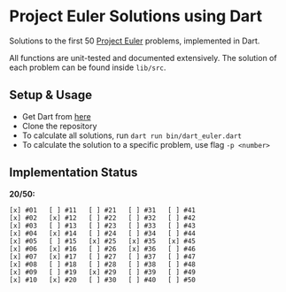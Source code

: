 # Project Euler Solutions using Dart

Solutions to the first 50 [Project Euler](https://projecteuler.net) problems,
implemented in Dart. 

All functions are unit-tested and documented extensively. The solution of each
problem can be found inside `lib/src`. 

## Setup & Usage

* Get Dart from [here](https://dart.dev)
* Clone the repository
* To calculate all solutions, run `dart run bin/dart_euler.dart`
* To calculate the solution to a specific problem, use flag `-p <number>`

## Implementation Status

**20/50:**

```
[x] #01   [ ] #11   [ ] #21   [ ] #31   [ ] #41 
[x] #02   [x] #12   [ ] #22   [ ] #32   [ ] #42
[x] #03   [ ] #13   [ ] #23   [ ] #33   [ ] #43
[x] #04   [x] #14   [ ] #24   [ ] #34   [ ] #44
[x] #05   [ ] #15   [x] #25   [x] #35   [x] #45
[x] #06   [x] #16   [ ] #26   [x] #36   [ ] #46
[x] #07   [x] #17   [ ] #27   [ ] #37   [ ] #47
[x] #08   [ ] #18   [ ] #28   [ ] #38   [ ] #48
[x] #09   [ ] #19   [x] #29   [ ] #39   [ ] #49
[x] #10   [x] #20   [ ] #30   [ ] #40   [ ] #50
```

